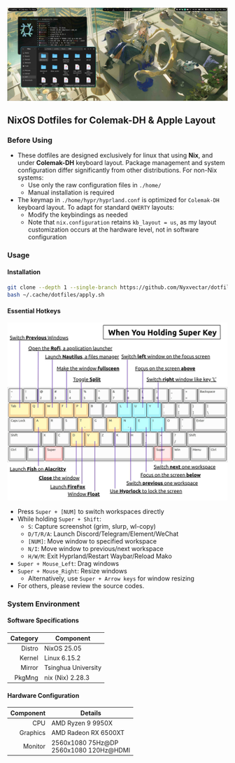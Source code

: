 ![Preview](https://github.com/Nyxvectar/media/blob/main/dotfiles/dotfilesPreview.jpg)
## NixOS Dotfiles for Colemak-DH & Apple Layout
### Before Using
- These dotfiles are designed exclusively for linux that using **Nix**, and under **Colemak-DH** keyboard layout. Package management and system configuration differ significantly from other distributions. For non-Nix systems:
  - Use only the raw configuration files in `./home/`
  - Manual installation is required
- The keymap in `./home/hypr/hyprland.conf` is optimized for `Colemak-DH` keyboard layout. To adapt for standard `QWERTY` layouts:
  - Modify the keybindings as needed
  - Note that `nix.configuration` retains `kb_layout = us`, as my layout customization occurs at the hardware level, not in software configuration

### Usage
#### Installation
```bash
git clone --depth 1 --single-branch https://github.com/Nyxvectar/dotfiles.git ~/.cache/dotfiles
bash ~/.cache/dotfiles/apply.sh
```
#### Essential Hotkeys
![Hotkeys](https://github.com/Nyxvectar/media/blob/main/dotfiles/superUsage.jpg)
- Press `Super + [NUM]` to switch workspaces directly
- While holding `Super + Shift`:
  - `S`: Capture screenshot (grim, slurp, wl-copy)
  - `D/T/R/A`: Launch Discord/Telegram/Element/WeChat
  - `[NUM]`: Move window to specified workspace
  - `N/I`: Move window to previous/next workspace
  - `H/W/M`: Exit Hyprland/Restart Waybar/Reload Mako
- `Super + Mouse_Left`: Drag windows
- `Super + Mouse_Right`: Resize windows
  - Alternatively, use `Super + Arrow keys` for window resizing
- For others, please review the source codes.

### System Environment
#### Software Specifications
| Category | Component          |
| --------: |--------------------|
| Distro | NixOS 25.05        |
| Kernel | Linux 6.15.2       |
| Mirror | Tsinghua University|
| PkgMng | nix (Nix) 2.28.3   |

#### Hardware Configuration
| Component | Details                                     |
| --------: |---------------------------------------------|
| CPU | AMD Ryzen 9 9950X                           |
| Graphics | AMD Radeon RX 6500XT                        |
| Monitor | 2560x1080 75Hz@DP <br/> 2560x1080 120Hz@HDMI|